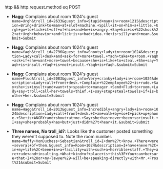 http && http.request.method eq POST

- **Hagg**: Complains about room 1024's guest
  `name=Urgh&troll_id=2633&guest_info=Stupid+man+in+room+1215&description=Bring+drink+to+man+at+slot+machine.+Spill+it+on+him+a+little.+Urgh+go+to+lick+it+off+of+him+and+he+is+angry.+Say+his+is+%22shock%22+at+Urgh+behavior+and+lick+is+a+bad+idea.+He+is+silly+and+mean.&submit=Submit`

- **Hagg**: Complains about room 1024's guest
  `name=Yaqh&troll_id=2796&guest_info=Snooty+lady+in+room+1024&description=Lady+call+desk+and+ask+for+more+towel.+Yaqh+take+to+room.+Yaqh+ask+if+she+want+more+towel+because+she+is+like+to+steal.+She+say+Yaqh+is+insult.+Yaqh+is+not+insult.+Yaqh+is+Yaqh.&submit=Submit`

- **Hagg**: Complains about room 1024's guest
  `name=Flud&troll_id=2083&guest_info=Very+cranky+lady+in+room+1024&description=Lady+call+front+desk.+Complain+%22employee%22+is+rude.+Say+she+is+insult+and+want+to+speak+to+manager.+Send+Flud+to+room.+Lady+say+troll+call+her+towels+thief.+I+say+stop+steal+towels+if+is+bother+her.&submit=Submit`

- **Hagg**: Complains about room 1024's guest
  `name=Hagg&troll_id=2013&guest_info=Incredibly+angry+lady+in+room+1024&description=Lady+call+front+desk.+I+am+walk+by+so+I+pick+up+phone.+She+is+ANGRY+and+shout+at+me.+Say+she+has+never+been+so+insult.+I+say+she+probably+has+but+just+didn%27t+hear+it.&submit=Submit`

- **Three names, No troll_id?**: Looks like the customer posted something they weren't supposed to. Note the room number. 
  `name=Muffy+VonDuchess+Sebastian&troll_id=I+don%27t+know.+There+were+several+of+them.&guest_info=Room+1024&description=I+have+never%2C+in+my+life%2C+been+in+a+facility+with+such+a+horrible+staff.+They+are+rude+and+insulting.+What+kind+of+place+is+this%3F+You+can+be+sure+that+I+%28or+my+lawyer%29+will+be+speaking+directly+with+Mr.+Frost%21&submit=Submit`
